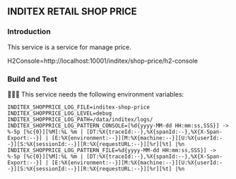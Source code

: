 ## INDITEX RETAIL SHOP PRICE

### Introduction
This service is a service for manage price.

H2Console=http://localhost:10001/inditex/shop-price/h2-console

### Build and Test
🔨🔨🔨
This service needs the following environment variables:
```
INDITEX_SHOPPRICE_LOG_FILE=inditex-shop-price
INDITEX_SHOPPRICE_LOG_LEVEL=debug
INDITEX_SHOPPRICE_LOG_PATH=/data/inditex/logs/
INDITEX_SHOPPRICE_LOG_PATTERN_CONSOLE=[%d{yyyy-MM-dd HH:mm:ss,SSS}] -> %-5p [%c{0}][%M]:%L %m | [DT:%X{traceId:--},%X{spanId:--},%X{X-Span-Export:--}] | [E:%X{environment:--}][M:%X{machine:--}][U:%X{userId:--}][S:%X{sessionId:--}][R:%X{requestURL:--}][%r][%t] |%n
INDITEX_SHOPPRICE_LOG_PATTERN_FILE=%d{yyyy-MM-dd HH:mm:ss,SSS}] -> %-5p [%c{0}][%M]:%L %m | [DT:%X{traceId:--},%X{spanId:--},%X{X-Span-Export:--}] | [E:%X{environment:--}][M:%X{machine:--}][U:%X{userId:--}][S:%X{sessionId:--}][R:%X{requestURL:--}][%r][%t] |%n
```